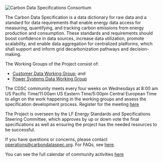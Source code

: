 ![Carbon Data Specifications Consortium](https://artwork.lfenergy.org/projects/cdsc/horizontal/color/cdsc-horizontal-color.svg)

The Carbon Data Specification is a data dictionary for raw data and a standard for data requirements that enable energy data access for measuring, quantifying, and tracking carbon emissions from energy production and consumption. These standards and requirements should boost confidence in data sources, increase data utilization, promote scalability, and enable data aggregation for centralized platforms, which shall support and inform grid decarbonization pathways and decision-making.

The Working Groups of the Project consist of:

- [Customer Data Working Group](https://github.com/carbon-data-specification/Customer-Data); and
- [Power Systems Data Working Group](https://github.com/carbon-data-specification/Power-Systems-Data)

The CDSC community meets every four weeks on Wednesdays at 8:00 am US Pacific Time/11:00am US Eastern Time/5:00pm Central European Time to align on the work happening in the working groups and assess the specification development process. Register for the meeting [here](https://zoom-lfx.platform.linuxfoundation.org/meeting/99111842486)

The Project is overseen by the LF Energy Standards and Specifications Steering Committee, which approves by up or down vote the final specifications as well as ensuring the project has the needed resources to be successful.

If you have questions or concerns, please contact [operations@carbondataspec.org](operations@carbondataspec.org). For FAQs, see [here](https://github.com/carbon-data-specification/.github/blob/main/profile/FAQs.md).

You can see the full calendar of community activities [here](https://calendar.carbondataspec.org)
